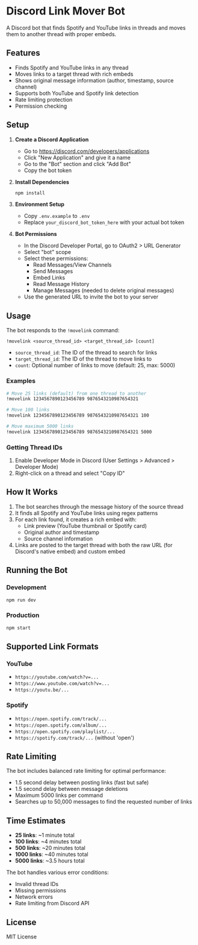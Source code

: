 # Discord Link Mover Bot

A Discord bot that finds Spotify and YouTube links in threads and moves them to another thread with proper embeds.

## Features

- Finds Spotify and YouTube links in any thread
- Moves links to a target thread with rich embeds
- Shows original message information (author, timestamp, source channel)
- Supports both YouTube and Spotify link detection
- Rate limiting protection
- Permission checking

## Setup

1. **Create a Discord Application**
   - Go to https://discord.com/developers/applications
   - Click "New Application" and give it a name
   - Go to the "Bot" section and click "Add Bot"
   - Copy the bot token

2. **Install Dependencies**
   ```bash
   npm install
   ```

3. **Environment Setup**
   - Copy `.env.example` to `.env`
   - Replace `your_discord_bot_token_here` with your actual bot token

4. **Bot Permissions**
   - In the Discord Developer Portal, go to OAuth2 > URL Generator
   - Select "bot" scope
   - Select these permissions:
     - Read Messages/View Channels
     - Send Messages
     - Embed Links
     - Read Message History
     - Manage Messages (needed to delete original messages)
   - Use the generated URL to invite the bot to your server

## Usage

The bot responds to the `!movelink` command:

```
!movelink <source_thread_id> <target_thread_id> [count]
```

- `source_thread_id`: The ID of the thread to search for links
- `target_thread_id`: The ID of the thread to move links to
- `count`: Optional number of links to move (default: 25, max: 5000)

### Examples

```bash
# Move 25 links (default) from one thread to another
!movelink 1234567890123456789 9876543210987654321

# Move 100 links
!movelink 1234567890123456789 9876543210987654321 100

# Move maximum 5000 links
!movelink 1234567890123456789 9876543210987654321 5000
```

### Getting Thread IDs

1. Enable Developer Mode in Discord (User Settings > Advanced > Developer Mode)
2. Right-click on a thread and select "Copy ID"

## How It Works

1. The bot searches through the message history of the source thread
2. It finds all Spotify and YouTube links using regex patterns
3. For each link found, it creates a rich embed with:
   - Link preview (YouTube thumbnail or Spotify card)
   - Original author and timestamp
   - Source channel information
4. Links are posted to the target thread with both the raw URL (for Discord's native embed) and custom embed

## Running the Bot

### Development
```bash
npm run dev
```

### Production
```bash
npm start
```

## Supported Link Formats

### YouTube
- `https://youtube.com/watch?v=...`
- `https://www.youtube.com/watch?v=...`
- `https://youtu.be/...`

### Spotify
- `https://open.spotify.com/track/...`
- `https://open.spotify.com/album/...`
- `https://open.spotify.com/playlist/...`
- `https://spotify.com/track/...` (without 'open')

## Rate Limiting

The bot includes balanced rate limiting for optimal performance:
- 1.5 second delay between posting links (fast but safe)
- 1.5 second delay between message deletions  
- Maximum 5000 links per command
- Searches up to 50,000 messages to find the requested number of links

## Time Estimates

- **25 links**: ~1 minute total
- **100 links**: ~4 minutes total  
- **500 links**: ~20 minutes total
- **1000 links**: ~40 minutes total
- **5000 links**: ~3.5 hours total

The bot handles various error conditions:
- Invalid thread IDs
- Missing permissions
- Network errors
- Rate limiting from Discord API

## License

MIT License